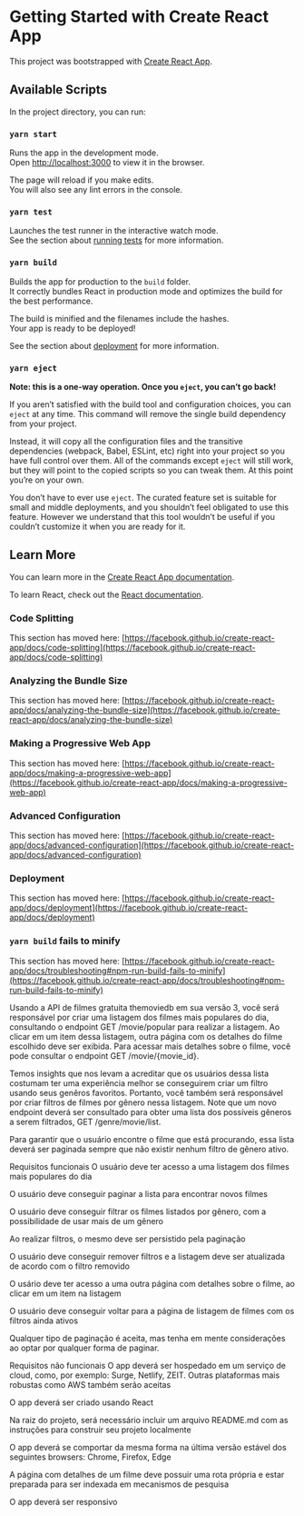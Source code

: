# Getting Started with Create React App

This project was bootstrapped with [Create React App](https://github.com/facebook/create-react-app).

## Available Scripts

In the project directory, you can run:

### `yarn start`

Runs the app in the development mode.\
Open [http://localhost:3000](http://localhost:3000) to view it in the browser.

The page will reload if you make edits.\
You will also see any lint errors in the console.

### `yarn test`

Launches the test runner in the interactive watch mode.\
See the section about [running tests](https://facebook.github.io/create-react-app/docs/running-tests) for more information.

### `yarn build`

Builds the app for production to the `build` folder.\
It correctly bundles React in production mode and optimizes the build for the best performance.

The build is minified and the filenames include the hashes.\
Your app is ready to be deployed!

See the section about [deployment](https://facebook.github.io/create-react-app/docs/deployment) for more information.

### `yarn eject`

**Note: this is a one-way operation. Once you `eject`, you can’t go back!**

If you aren’t satisfied with the build tool and configuration choices, you can `eject` at any time. This command will remove the single build dependency from your project.

Instead, it will copy all the configuration files and the transitive dependencies (webpack, Babel, ESLint, etc) right into your project so you have full control over them. All of the commands except `eject` will still work, but they will point to the copied scripts so you can tweak them. At this point you’re on your own.

You don’t have to ever use `eject`. The curated feature set is suitable for small and middle deployments, and you shouldn’t feel obligated to use this feature. However we understand that this tool wouldn’t be useful if you couldn’t customize it when you are ready for it.

## Learn More

You can learn more in the [Create React App documentation](https://facebook.github.io/create-react-app/docs/getting-started).

To learn React, check out the [React documentation](https://reactjs.org/).

### Code Splitting

This section has moved here: [https://facebook.github.io/create-react-app/docs/code-splitting](https://facebook.github.io/create-react-app/docs/code-splitting)

### Analyzing the Bundle Size

This section has moved here: [https://facebook.github.io/create-react-app/docs/analyzing-the-bundle-size](https://facebook.github.io/create-react-app/docs/analyzing-the-bundle-size)

### Making a Progressive Web App

This section has moved here: [https://facebook.github.io/create-react-app/docs/making-a-progressive-web-app](https://facebook.github.io/create-react-app/docs/making-a-progressive-web-app)

### Advanced Configuration

This section has moved here: [https://facebook.github.io/create-react-app/docs/advanced-configuration](https://facebook.github.io/create-react-app/docs/advanced-configuration)

### Deployment

This section has moved here: [https://facebook.github.io/create-react-app/docs/deployment](https://facebook.github.io/create-react-app/docs/deployment)

### `yarn build` fails to minify

This section has moved here: [https://facebook.github.io/create-react-app/docs/troubleshooting#npm-run-build-fails-to-minify](https://facebook.github.io/create-react-app/docs/troubleshooting#npm-run-build-fails-to-minify)



Usando a API de filmes gratuita themoviedb em sua versão 3, você será responsável por criar uma listagem dos filmes mais populares do dia, consultando o endpoint GET /movie/popular para realizar a listagem. Ao clicar em um item dessa listagem, outra página com os detalhes do filme escolhido deve ser exibida. Para acessar mais detalhes sobre o filme, você pode consultar o endpoint GET /movie/{movie_id}.

Temos insights que nos levam a acreditar que os usuários dessa lista costumam ter uma experiência melhor se conseguirem criar um filtro usando seus genêros favoritos. Portanto, você também será responsável por criar filtros de filmes por gênero nessa listagem. Note que um novo endpoint deverá ser consultado para obter uma lista dos possíveis gêneros a serem filtrados, GET /genre/movie/list.

Para garantir que o usuário encontre o filme que está procurando, essa lista deverá ser paginada sempre que não existir nenhum filtro de gênero ativo.

Requisitos funcionais
 O usuário deve ter acesso a uma listagem dos filmes mais populares do dia

 O usuário deve conseguir paginar a lista para encontrar novos filmes

 O usuário deve conseguir filtrar os filmes listados por gênero, com a possibilidade de usar mais de um gênero

 Ao realizar filtros, o mesmo deve ser persistido pela paginação

 O usuário deve conseguir remover filtros e a listagem deve ser atualizada de acordo com o filtro removido

 O usário deve ter acesso a uma outra página com detalhes sobre o filme, ao clicar em um item na listagem

 O usuário deve conseguir voltar para a página de listagem de filmes com os filtros ainda ativos

Qualquer tipo de paginação é aceita, mas tenha em mente considerações ao optar por qualquer forma de paginar.

Requisitos não funcionais
 O app deverá ser hospedado em um serviço de cloud, como, por exemplo: Surge, Netlify, ZEIT. Outras plataformas mais robustas como AWS também serão aceitas

 O app deverá ser criado usando React

 Na raiz do projeto, será necessário incluir um arquivo README.md com as instruções para construir seu projeto localmente

 O app deverá se comportar da mesma forma na última versão estável dos seguintes browsers: Chrome, Firefox, Edge

 A página com detalhes de um filme deve possuir uma rota própria e estar preparada para ser indexada em mecanismos de pesquisa

 O app deverá ser responsivo